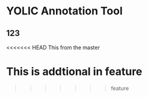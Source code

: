 # YOLIC Annotation Tool
## 123
<<<<<<< HEAD
This from the master
# This is addtional in feature
>>>>>>> feature
